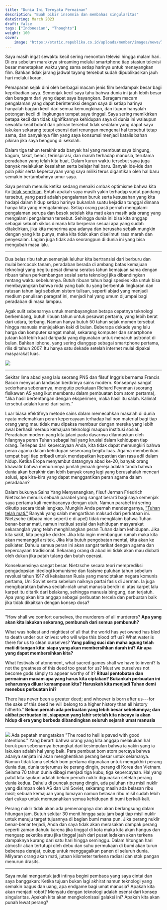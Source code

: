 ```yaml
---
title: "Dunia Ini Ternyata Permainan"
description: "Buah pikir insomnia dan membahas singularitas"
dateString: March 2023
draft: false
tags: ["Indonesian", "Thoughts"]
weight: 100
cover:
    image: "https://static.republika.co.id/uploads/member/images/news/7f5lbglpbx.jpg"
---
```

Saya masih ingat sewaktu kecil sering menonton televisi hingga malam hari. Di era sebelum maraknya streaming melalui smartphone tiap stasiun televisi besar menetapkan waktu yang sama setiap harinya untuk menayangkan film. Bahkan tidak jarang jadwal tayang tersebut sudah dipublikasikan jauh hari melalui koran.

Pemaparan sejak dini oleh berbagai macam jenis film berdampak besar bagi kepribadian saya. Semenjak kecil saya tahu bahwa dunia ini jauh lebih besar dan beragam dari yang dapat saya bayangkan. Beragam macam pengalaman yang dapat berinteraksi dengan saya di setiap harinya hanyalah bagian kecil dari semua kemungkinan, dan itupun hanyalah potongan kecil di lingkungan tempat saya tinggal. Saya sering memikirkan betapa kecil dan tidak signifikannya kehidupan saya di dunia ini walaupun sewaktu kecil bobot dari pikiran tersebut tidak sedalam yang dapat saya lakukan sekarang tetapi esensi dari renungan mengenai hal tersebut tetap sama, dan banyaknya film yang saya konsumsi menjadi katalis bahan pikiran jika saya bengong di sekolah.

Dalam tiga tahun terakhir ada banyak hal yang membuat saya bingung, kagum, takut, benci, terinspirasi, dan marah terhadap manusia, terutama peradaban yang telah kita buat. Dalam kurun waktu tersebut saya juga banyak melakukan kesalahan serta belajar hal baru. Banyak ide-ide dan pola pikir serta kepercayaan yang saya miliki terus digantikan oleh hal baru semakin bertambahnya umur saya.

Saya pernah menulis ketika sedang menaiki ombak optimisme bahwa kita itu [tidak sendirian](https://oatlayers.wordpress.com/2022/06/05/kamu-gak-sendirian-kok/). Entah apakah saya masih yakin terhadap sudut pandang tersebut, yang pasti adalah pengalaman buruk serta kesusahan yang kita hadapi dalam hidup setiap harinya bukanlah suatu kejadian tunggal dimana hanya kita yang mengalaminya. Setiap orang pasti pernah mengalami pengalaman serupa dan besok setelah kita mati akan masih ada orang yang mengalami pengalaman tersebut. Sehingga dunia ini bisa kita anggap sebagai sebuah siklus dimana kita berperan sesuai apa yang sudah ditakdirkan, jika kita menerima apa adanya dan berusaha sebaik mungkin dengan yang kita punya, maka kita tidak akan diselimuti rasa marah dan penyesalan. Lagian juga tidak ada seorangpun di dunia ini yang bisa mengubah masa lalu.

---
Dua belas ribu tahun semenjak leluhur kita bertransisi dari berburu dan mulai bercocok tanam, peradaban berada di ambang batas kemajuan teknologi yang begitu pesat dimana seratus tahun kemajuan sama dengan ribuan tahun perkembangan sosial serta teknologi jika dibandingkan rentang waktu sebelumnya. Butuh ribuan tahun bagi spesies kita untuk bisa membayangkan bahwa roda yang baik itu yang berbentuk lingkaran dan ratusan tahun lagi sebelum sistem tulisan, seperti abjad yang menjadi medium penulisan paragraf ini, menjadi hal yang umum dijumpai bagi peradaban di masa lampau. 

Agak sulit sebenarnya untuk membayangkan betapa cepatnya teknologi berkembang, butuh ribuan tahun untuk pesawat pertama, yang lebih berat dari udara, terbang. Namun hanya butuh 50 tahun sejak momen tersebut hingga manusia menjejakkan kaki di bulan. Beberapa dekade yang lalu harga dan komputer sangat mahal, sekarang komputer dan smartphone jutaan kali lebih kuat daripada yang digunakan untuk menaruh astronot di bulan. Bahkan iphone, yang sering dianggap sebagai smartphone pertama, rilis di tahun 2007. Itu hanya satu dekade setelah internet mulai dipakai masyarakat luas.

![](https://upload.wikimedia.org/wikipedia/commons/thumb/9/95/Tracy_Caldwell_Dyson_in_Cupola_ISS.jpg/800px-Tracy_Caldwell_Dyson_in_Cupola_ISS.jpg)

---
Sekitar lima abad yang lalu seorang PNS dan filsuf Inggris bernama Francis Bacon menyusun landasan berdirinya sains modern. Konsepnya sangat sederhana sebenarnya, mengutip perkataan Richard Feynman (seorang fisikawan AS yang ikut membantu dalam pembuatan bom atom pertama), "Jika hasil bertentangan dengan eksperimen, maka hasil itu salah. Kalimat tersebut adalah kunci dari sains."

Luar biasa efektifnya metode sains dalam memecahkan masalah di dunia nyata melemahkan peran kepercayaan terhadap hal non material bagi tiap orang yang mau tidak mau dipaksa membaur dengan mereka yang lebih awal berhasil meraup kemajuan teknologi maupun institusi sosial. Peradaban modern yang kita jalani pada dasarnya dilandaskan oleh hilangnya peran Tuhan sebagai hal yang krusial dalam kehidupan tiap orang. Terlepas dari kepercayaan Anda, kita tidak dapat memungkiri bahwa peran agama dalam kehidupan seseorang begitu luas. Agama memberikan tempat bagi tiap pribadi untuk mendapatkan kepastian dan rasa adil dalam hidup. Ketika Eropa menyambut datangnya abad ke-20, banyak orang khawatir bahwa menurunnya jumlah jemaah gereja adalah tanda bahwa dunia akan berakhir dan lebih banyak orang lagi yang berusahalah mencari solusi, apa kira-kira yang dapat menggantikan peran agama dalam peradaban?

Dalam bukunya Sains Yang Menyenangkan, filsuf Jerman Friedrich Nietzsche menulis sebuah parabel yang sangat berarti bagi saya semenjak saya pertama kali membacanya dengan utuh. Namun parabel ini sering dikutip secara tidak lengkap. Mungkin Anda pernah mendengarnya, ["Tuhan telah mati."](https://sourcebooks.fordham.edu/mod/nietzsche-madman.asp) Banyak yang salah mengartikan maksud dari perkataan ini. Nietzsche (dibaca nice seperti e di apel) tidak mengklaim bahwa Tuhan benar-benar mati, namun institusi sosial dan kehidupan masyarakat sekaranglah yang telah menghilangkan peran Tuhan dalam kehidupan. Jika kita sakit, kita pergi ke dokter. Jika kita ingin membangun rumah maka kita akan memanggil arsitek. Jika kita butuh pengobatan mental, kita akan ke psikiater. Dahulu semua peran ini akan sangat terikat dengan agama dan kepercayaan tradisional. Sekarang orang di abad ini tidak akan mau diobati oleh dukun jika patah tulang dan butuh operasi.

Konsekuensinya sangat besar. Nietzsche secara teori memprediksi pengadopsian ideologi komunisme dan fasisme puluhan tahun sebelum revolusi tahun 1917 di kekaisaran Rusia yang menciptakan negara komunis pertama, Uni Soviet serta sebelum naiknya partai fasis di Jerman. Ia juga mengibaratkan bahwa seolah-olah umat manusia berdiri di atas karpet lalu karpet itu ditarik dari belakang, sehingga manusia bingung, dan terjatuh. Apa yang akan kita anggap sebagai perbuatan tercela dan perbuatan baik jika tidak dikaitkan dengan konsep dosa?

---
"How shall we comfort ourselves, the murderers of all murderers?
**Apa yang akan kita lakukan sekarang, pembunuh dari semua pembunuh?**

What was holiest and mightiest of all that the world has yet owned has bled to death under our knives: who will wipe this blood off us? What water is there for us to clean ourselves?
**Yang paling suci dan maha agung telah mati di tangan kita: siapa yang akan membersihkan darah ini? Air apa yang dapat membersihkan kita?**

What festivals of atonement, what sacred games shall we have to invent? Is not the greatness of this deed too great for us? Must we ourselves not become gods simply to appear worthy of it?
**Ritual pentobatan dan permainan macam apa yang harus kita ciptakan? Bukankah perbuatan ini seharusnya diluar kemampuan kita? Haruskah kita menjadi Tuhan demi menebus perbuatan ini?**

There has never been a greater deed; and whoever is born after us---for the sake of this deed he will belong to a higher history than all history hitherto."
**Belum pernah ada perbuatan yang lebih besar sebelumnya; dan akibat perbuatan ini, siapapun yang lahir setelah kita niscaya ia akan hidup di era yang berbeda dibandingkan seluruh sejarah umat manusia**

---
![](https://upload.wikimedia.org/wikipedia/commons/1/16/Apollo_11_Launch_-_GPN-2000-000630.jpg)
Ada pepatah mengatakan "The road to hell is paved with good intentions." Yang berarti bahwa orang yang kita anggap melakukan hal buruk pun sebenarnya berangkat dari kesimpulan bahwa ia yakin yang ia lakukan adalah hal yang baik. Para pembuat bom atom percaya bahwa adanya senjata ini akan menghentikan perang besar untuk selamanya. Namun tidak lama setelah bom pertama digunakan untuk mengakhiri perang dunia dua, dunia terjerumus ke perang dingin, perang di Korea dan Vietnam. Selama 70 tahun dunia dibagi menjadi tiga kubu, tiga kepercayaan. Hal yang patut kita syukuri adalah belum pernah nuklir digunakan setelah perang dunia kedua. Dahulu di puncak perang dingin, ada puluhan ribu misil nuklir yang disimpan oleh AS dan Uni Soviet, sekarang masih ada belasan ribu misil; sebuah kemajuan yang lumayan namun belasan ribu misil sudah lebih dari cukup untuk memusnahkan semua kehidupan di bumi berkali-kali.

Perang nuklir tidak akan ada pemenangnya dan akan berlangsung dalam hitungan jam. Butuh sekitar 30 menit hingga satu jam bagi tiap misil nuklir untuk menuju target tujuannya di bagian bumi mana pun. Jika perang nuklir benar-benar terjadi, Anda dan saya tidak akan merasakan dampak perang seperti zaman dahulu karena jika tinggal di kota maka kita akan hangus dan menguap seketika atau jika tinggal jauh dari pusat ledakan akan terkena dampaknya kurang dari satu hari hingga seminggu. Dalam hitungan hari atmosfir akan tertutupi oleh debu dan suhu permukaan di bumi akan turun beberapa derajat, cukup untuk menggagalkan panen di seluruh dunia. Milyaran orang akan mati, jutaan kilometer terkena radiasi dan stok pangan menurun drasits.

---
Saya mulai mengantuk jadi intinya begini pembaca yang saya cintai dan saya banggakan: Ketika tujuan bukan lagi akhirat namun teknologi yang semakin bagus dan uang, apa endgame bagi umat manusia? Apakah kita akan menjadi robot? Menyatu dengan teknologi adalah esensi dari konsep singularitas. Apakah kita akan mengkolonisasi galaksi ini? Apakah kita akan punah lewat perang?

